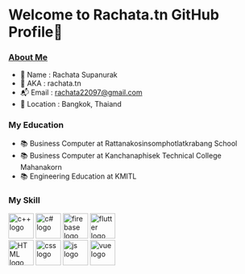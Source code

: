 # Welcome to Rachata.tn GitHub Profile👋

### [About Me](https://profilehosting-a610a.web.app/) 
- 📌 Name : Rachata Supanurak
- 👾 AKA : rachata.tn
- 📬 Email : rachata22097@gmail.com
- 🏢 Location : Bangkok, Thaiand

### My Education
- 📚 Business Computer at Rattanakosinsomphotlatkrabang School
- 📚 Business Computer at Kanchanaphisek Technical College Mahanakorn
- 📚 Engineering Education at KMITL

### My Skill

<div align="left">
<!-- <img src="https://upload.wikimedia.org/wikipedia/commons/thumb/a/af/Adobe_Photoshop_CC_icon.svg/2101px-Adobe_Photoshop_CC_icon.svg.png"   height="50" width="50" alt="PS logo"/>
<img src="https://upload.wikimedia.org/wikipedia/commons/thumb/f/f5/Affinity_Photo_V2_icon.svg/2048px-Affinity_Photo_V2_icon.svg.png" height="50" width="50" alt="AfPhoto logo"/>
<img src="https://upload.wikimedia.org/wikipedia/commons/thumb/9/90/DaVinci_Resolve_17_logo.svg/1200px-DaVinci_Resolve_17_logo.svg.png" height="50" width="50" alt="Davinchi logo"/> -->
<img src="https://cdn.freebiesupply.com/logos/large/2x/c-logo-svg-vector.svg" height="50" width="50" alt="c++ logo"/>
<img src="https://cdn.jsdelivr.net/gh/devicons/devicon/icons/csharp/csharp-original.svg" height="50" width="50" alt="c# logo"/>
<img src="https://upload.wikimedia.org/wikipedia/commons/thumb/c/c3/Python-logo-notext.svg/1869px-Python-logo-notext.svg.png" height="50" width="50" alt="firebase logo"/>
 <img src="https://github.com/RachataS/RachataS/assets/115066261/ea5e7087-bcd4-46a4-a8e5-52535e9cc147" height="50" width="50" alt="flutter logo"/><br>
<!-- <img src="https://upload.wikimedia.org/wikipedia/commons/thumb/9/9a/Laravel.svg/985px-Laravel.svg.png" height="50" width="50" alt="laravel logo"/> -->
<img src="https://www.w3.org/html/logo/downloads/HTML5_Badge_512.png" height="50" width="50" alt="HTML logo"/>
<img src="https://cdn.icon-icons.com/icons2/1826/PNG/512/4202020css3htmllogosocialsocialmedia-115668_115633.png" height="50" width="50" alt="css logo"/>
<img src="https://upload.wikimedia.org/wikipedia/commons/thumb/6/6a/JavaScript-logo.png/800px-JavaScript-logo.png" height="50" width="50" alt="js logo"/>
<img src="https://upload.wikimedia.org/wikipedia/commons/thumb/9/95/Vue.js_Logo_2.svg/2367px-Vue.js_Logo_2.svg.png" height="50" width="50" alt="vue logo"/>

</div>
<!--
**RachataS/RachataS** is a ✨ _special_ ✨ repository because its `README.md` (this file) appears on your GitHub profile.

Here are some ideas to get you started:

- 🔭 I’m currently working on ...
- 🌱 I’m currently learning ...
- 👯 I’m looking to collaborate on ...
- 🤔 I’m looking for help with ...
- 💬 Ask me about ...
- 📫 How to reach me: ...
- 😄 Pronouns: ...
- ⚡ Fun fact: ...
-->

